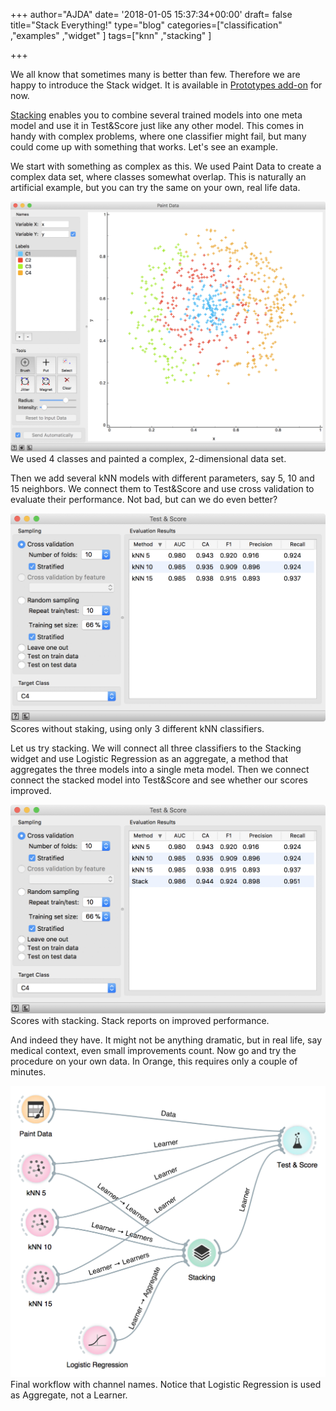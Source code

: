 +++
author="AJDA"
date= '2018-01-05 15:37:34+00:00'
draft= false
title="Stack Everything!"
type="blog"
categories=["classification" ,"examples" ,"widget" ]
tags=["knn" ,"stacking" ]

+++

We all know that sometimes many is better than few. Therefore we are happy to introduce the Stack widget. It is available in [Prototypes add-on](https://github.com/biolab/orange3-prototypes) for now.

[Stacking](https://www.kdnuggets.com/2017/02/stacking-models-imropved-predictions.html) enables you to combine several trained models into one meta model and use it in Test&Score just like any other model. This comes in handy with complex problems, where one classifier might fail, but many could come up with something that works. Let's see an example.

We start with something as complex as this. We used Paint Data to create a complex data set, where classes somewhat overlap. This is naturally an artificial example, but you can try the same on your own, real life data.

[![](/images/2018/01/Screen-Shot-2018-01-05-at-16.19.58.png)
](https://blog.biolab.si/wp-content/uploads/2018/01/Screen-Shot-2018-01-05-at-16.19.58.png) We used 4 classes and painted a complex, 2-dimensional data set.



Then we add several kNN models with different parameters, say 5, 10 and 15 neighbors. We connect them to Test&Score and use cross validation to evaluate their performance. Not bad, but can we do even better?

[![](/images/2018/01/Screen-Shot-2018-01-05-at-16.23.08.png)
](https://blog.biolab.si/wp-content/uploads/2018/01/Screen-Shot-2018-01-05-at-16.23.08.png) Scores without staking, using only 3 different kNN classifiers.



Let us try stacking. We will connect all three classifiers to the Stacking widget and use Logistic Regression as an aggregate, a method that aggregates the three models into a single meta model. Then we connect connect the stacked model into Test&Score and see whether our scores improved.

[![](/images/2018/01/Screen-Shot-2018-01-05-at-16.29.03.png)
](https://blog.biolab.si/wp-content/uploads/2018/01/Screen-Shot-2018-01-05-at-16.29.03.png) Scores with stacking. Stack reports on improved performance.



And indeed they have. It might not be anything dramatic, but in real life, say medical context, even small improvements count. Now go and try the procedure on your own data. In Orange, this requires only a couple of minutes.

[![](/images/2018/01/Screen-Shot-2018-01-05-at-16.31.01.png)
](https://blog.biolab.si/wp-content/uploads/2018/01/Screen-Shot-2018-01-05-at-16.31.01.png) Final workflow with channel names. Notice that Logistic Regression is used as Aggregate, not a Learner.
